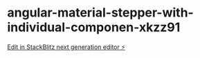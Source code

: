 # angular-material-stepper-with-individual-componen-xkzz91

[Edit in StackBlitz next generation editor ⚡️](https://stackblitz.com/~/github.com/kaderfoysal600/angular-material-stepper-with-individual-componen-xkzz91)
